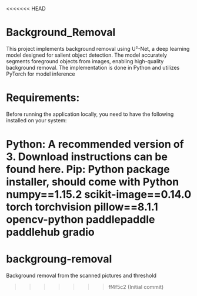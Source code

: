 <<<<<<< HEAD
# Background_Removal
This project implements background removal using U²-Net, a deep learning model designed for salient object detection. The model accurately segments foreground objects from images, enabling high-quality background removal. The implementation is done in Python and utilizes PyTorch for model inference
# Requirements:
Before running the application locally, you need to have the following installed on your system:

Python: A recommended version of 3. Download instructions can be found here.
Pip: Python package installer, should come with Python
numpy==1.15.2
scikit-image==0.14.0
torch
torchvision
pillow==8.1.1
opencv-python
paddlepaddle
paddlehub
gradio
=======
# backgroung-removal
Background removal from the scanned pictures and threshold 
>>>>>>> ff4f5c2 (Initial commit)
